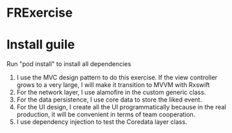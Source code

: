 # FRExercise
# Install guile
Run "pod install" to install all dependencies


1. I use the MVC design pattern to do this exercise. If the view controller grows to a very large, I will make it transition to MVVM with Rxswift 
2. For the network layer, I use alamofire in the custom generic class.
3. For the data persistence, I use core data to store the liked event.
4. For the UI design, I create all the UI programmatically because in the real production, it will be convenient in terms of team cooperation.
5. I use dependency injection to test the Coredata layer class. 
